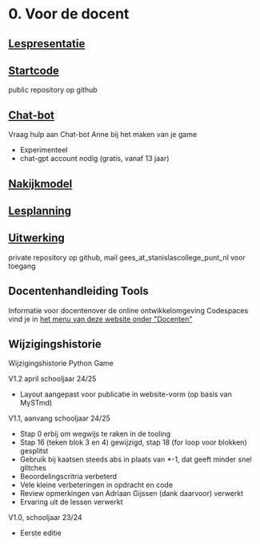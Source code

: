 # 0. Voor de docent

## [Lespresentatie](Lespresentatie%20Python%20Game%20basisstappen.pptx)

## [Startcode](https://github.com/informaticascw/h4v4-game-template)

public repository op github

## [Chat-bot](https://chatgpt.com/g/g-6784e2c7b38081918862bf8f3b520496-anne-helpt-met-je-game-opdracht)

Vraag hulp aan Chat-bot Anne bij het maken van je game
- Experimenteel
- chat-gpt account nodig (gratis, vanaf 13 jaar)

## [Nakijkmodel](Docent%20-%20Nakijkmodel%20Python%20Game.xlsx)

## [Lesplanning](Docent%20-%20Lesplanner%20Python%20Game.docx)

## [Uitwerking](https://github.com/informaticascw/h4v4-game-uitwerking)

private repository op github, mail gees_at_stanislascollege_punt_nl voor toegang

## Docentenhandleiding Tools
Informatie voor docentenover de online ontwikkelomgeving Codespaces vind je in [het menu van deze website onder "Docenten"](../docenten/codespaces)

## Wijzigingshistorie

Wijzigingshistorie Python Game

V1.2 april schooljaar 24/25
- Layout aangepast voor publicatie in website-vorm (op basis van MySTmd)

V1.1, aanvang schooljaar 24/25
-	Stap 0 erbij om wegwijs te raken in de tooling
-	Stap 16 (teken blok 3 en 4) gewijzigd, stap 18 (for loop voor blokken) gesplitst
-	Gebruik bij kaatsen steeds abs in plaats van *-1, dat geeft minder snel glitches
-	Beoordelingscritria verbeterd
-	Vele kleine verbeteringen in opdracht en code 
-	Review opmerkingen van Adriaan Gijssen (dank daarvoor) verwerkt 
-	Ervaring uit de lessen verwerkt

V1.0, schooljaar 23/24
-	Eerste editie
